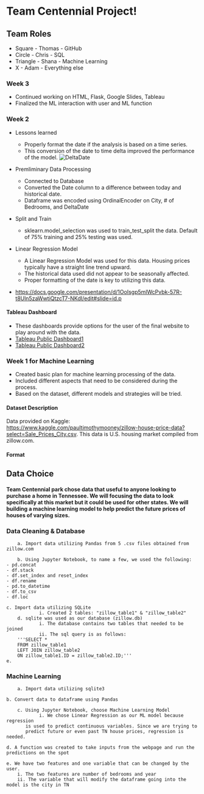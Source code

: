 # Team Centennial Project!

## Team Roles
* Square - Thomas - GitHub
* Circle - Chris - SQL
* Triangle - Shana - Machine Learning
* X - Adam - Everything else

### Week 3
* Continued working on HTML, Flask, Google Slides, Tableau
* Finalized the ML interaction with user and ML function

### Week 2
* Lessons learned
	* Properly format the date if the analysis is based on a time series.
	* This conversion of the date to time delta improved the performance of the model. 
![DeltaDate](https://github.com/trallen09/team_centennial_park/blob/main/images/DeltaDate2.png)

* Premliminary Data Processing
	* Connected to Database
	* Converted the Date column to a difference between today and historical date.
	* Dataframe was encoded using OrdinalEncoder on City, # of Bedrooms, and DeltaDate
* Split and Train
	* sklearn.model_selection was used to train_test_split the data. Default of 75% training and 25% testing was used.
* Linear Regression Model
	* A Linear Regression Model was used for this data. Housing prices typically have a straight line trend upward.
	* The historical data used did not appear to be seasonally affected.
	* Proper formatting of the date is key to utilizing this data.

* https://docs.google.com/presentation/d/1OoIsgp5mlWcPvbk-57R-t8Uln5zaWwtiQtzcT7-NKdI/edit#slide=id.p

#### Tableau Dashboard
* These dashboards provide options for the user of the final website to play around with the data.
* [Tableau Public Dashboard1](https://public.tableau.com/views/TNHousingForecastandMap/TN_House_Forecast?:language=en-US&publish=yes&:display_count=n&:origin=viz_share_link)
* [Tableau Public Dashboard2](https://public.tableau.com/views/TNCountyPrices/CountiesDash?:language=en-US&publish=yes&:display_count=n&:origin=viz_share_link)

### Week 1 for Machine Learning
* Created basic plan for machine learning processing of the data.
* Included different aspects that need to be considered during the process.
* Based on the dataset, different models and strategies will be tried.

#### Dataset Description
Data provided on Kaggle: https://www.kaggle.com/paultimothymooney/zillow-house-price-data?select=Sale_Prices_City.csv. This data is U.S. housing market compiled from zillow.com.   
#### Format


## Data Choice

#### Team Centennial park chose data that useful to anyone looking to purchase a home in Tennessee. We will focusing the data to look specifically at this market but it could be used for other states. We will building a machine learning model to help predict the future prices of houses of varying sizes.




### Data Cleaning & Database

        a. Import data utilizing Pandas from 5 .csv files obtained from zillow.com

        b. Using Jupyter Notebook, to name a few, we used the following:
	- pd.concat
	- df.stack
	- df.set_index and reset_index
	- df.rename
	- pd.to_datetime
	- df.to_csv
	- df.loc
	
	c. Import data utilizing SQLite
                i. Created 2 tables: "zillow_table1" & "zillow_table2"
        d. sqlite was used as our database (zillow.db)
                i. The database contains two tables that needed to be joined
                ii. The sql query is as follows:
		'''SELECT *
		FROM zillow_table1
		LEFT JOIN zillow_table2
		ON zillow_table1.ID = zillow_table2.ID;'''
	e. 




### Machine Learning

        a. Import data utilizing sqlite3
	
	b. Convert data to dataframe using Pandas

        c. Using Jupyter Notebook, choose Machine Learning Model
                i. We chose Linear Regression as our ML model because regression 
		   is used to predict continuous variables. Since we are trying to 
		   predict future or even past TN house prices, regression is needed.
	
	d. A function was created to take inputs from the webpage and run the predictions on the spot
	
	e. We have two features and one variable that can be changed by the user.
		i. The two features are number of bedrooms and year
		ii. The variable that will modify the dataframe going into the model is the city in TN
		
                   
               
